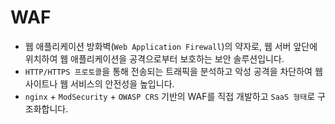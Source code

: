 # WAF
- 웹 애플리케이션 방화벽(`Web Application Firewall`)의 약자로, 웹 서버 앞단에 위치하여 웹 애플리케이션을 공격으로부터 보호하는 보안 솔루션입니다.
- `HTTP/HTTPS 프로토콜`을 통해 전송되는 트래픽을 분석하고 악성 공격을 차단하여 웹사이트나 웹 서비스의 안전성을 높입니다. 
- `nginx` + `ModSecurity` + `OWASP CRS` 기반의 WAF를 직접 개발하고 `SaaS 형태`로 구조화합니다.
